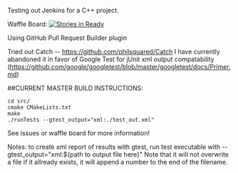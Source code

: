 Testing out Jenkins for a C++ project.

Waffle Board: [![Stories in Ready](https://badge.waffle.io/DevOpTester/cpp.svg?label=ready&title=Ready)](http://waffle.io/DevOpTester/cpp)

Using GitHub Pull Request Builder plugin

Tried out Catch -- 
https://github.com/philsquared/Catch
I have currently abandoned it in favor of Google Test for jUnit xml output compatability (https://github.com/google/googletest/blob/master/googletest/docs/Primer.md)

##CURRENT MASTER BUILD INSTRUCTIONS:
```
cd src/
cmake CMakeLists.txt
make
./runTests --gtest_output="xml:./test_out.xml"

```

See issues or waffle board for more information!


Notes: to create xml report of results with gtest, run test executable with --gtest_output="xml:${path to output file
here}" Note that it will not overwrite a file if it allready exists, it will append a number to the end of the filename.
